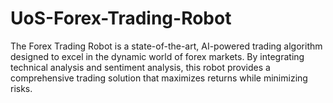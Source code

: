 # UoS-Forex-Trading-Robot
The Forex Trading Robot is a state-of-the-art, AI-powered trading algorithm designed to excel in the dynamic world of forex markets. By integrating technical analysis and sentiment analysis, this robot provides a comprehensive trading solution that maximizes returns while minimizing risks.
